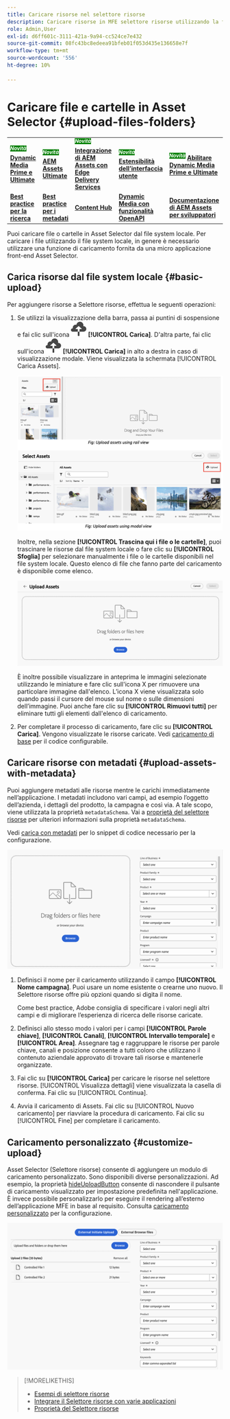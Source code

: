 ```yaml
---
title: Caricare risorse nel selettore risorse
description: Caricare risorse in MFE selettore risorse utilizzando la funzione di caricamento
role: Admin,User
exl-id: d6ff601c-3111-421a-9a94-cc524ce7e432
source-git-commit: 08fc43bc8edeea91bfeb01f053d435e136658e7f
workflow-type: tm+mt
source-wordcount: '556'
ht-degree: 10%

---
```


# Caricare file e cartelle in Asset Selector {#upload-files-folders}

<table>
    <tr>
        <td>
            <sup style= "background-color:#008000; color:#FFFFFF; font-weight:bold"><i>Novità</i></sup> <a href="/help/assets/dynamic-media/dm-prime-ultimate.md"><b>Dynamic Media Prime e Ultimate</b></a>
        </td>
        <td>
            <sup style= "background-color:#008000; color:#FFFFFF; font-weight:bold"><i>Novità</i></sup> <a href="/help/assets/assets-ultimate-overview.md"><b>AEM Assets Ultimate</b></a>
        </td>
        <td>
            <sup style= "background-color:#008000; color:#FFFFFF; font-weight:bold"><i>Novità</i></sup> <a href="/help/assets/integrate-aem-assets-edge-delivery-services.md"><b>Integrazione di AEM Assets con Edge Delivery Services</b></a>
        </td>
        <td>
            <sup style= "background-color:#008000; color:#FFFFFF; font-weight:bold"><i>Novità</i></sup> <a href="/help/assets/aem-assets-view-ui-extensibility.md"><b>Estensibilità dell’interfaccia utente</b></a>
        </td>
          <td>
            <sup style= "background-color:#008000; color:#FFFFFF; font-weight:bold"><i>Novità</i></sup> <a href="/help/assets/dynamic-media/enable-dynamic-media-prime-and-ultimate.md"><b>Abilitare Dynamic Media Prime e Ultimate</b></a>
        </td>
    </tr>
    <tr>
        <td>
            <a href="/help/assets/search-best-practices.md"><b>Best practice per la ricerca</b></a>
        </td>
        <td>
            <a href="/help/assets/metadata-best-practices.md"><b>Best practice per i metadati</b></a>
        </td>
        <td>
            <a href="/help/assets/product-overview.md"><b>Content Hub</b></a>
        </td>
        <td>
            <a href="/help/assets/dynamic-media-open-apis-overview.md"><b>Dynamic Media con funzionalità OpenAPI</b></a>
        </td>
        <td>
            <a href="https://developer.adobe.com/experience-cloud/experience-manager-apis/"><b>Documentazione di AEM Assets per sviluppatori</b></a>
        </td>
    </tr>
</table>

Puoi caricare file o cartelle in Asset Selector dal file system locale. Per caricare i file utilizzando il file system locale, in genere è necessario utilizzare una funzione di caricamento fornita da una micro applicazione front-end Asset Selector.

## Carica risorse dal file system locale {#basic-upload}

Per aggiungere risorse a Selettore risorse, effettua le seguenti operazioni:

1. Se utilizzi la visualizzazione della barra, passa ai puntini di sospensione e fai clic sull&#39;icona ![carica](assets/upload-icon.svg) **[!UICONTROL Carica]**. D&#39;altra parte, fai clic sull&#39;icona ![carica](assets/upload-icon.svg) **[!UICONTROL Carica]** in alto a destra in caso di visualizzazione modale. Viene visualizzata la schermata [!UICONTROL Carica Assets].

   ![Carica risorse nel selettore risorse](assets/upload-assets.png)

   Inoltre, nella sezione **[!UICONTROL Trascina qui i file o le cartelle]**, puoi trascinare le risorse dal file system locale o fare clic su **[!UICONTROL Sfoglia]** per selezionare manualmente i file o le cartelle disponibili nel file system locale. Questo elenco di file che fanno parte del caricamento è disponibile come elenco.

   ![Carica risorse di base in Asset Selector](assets/basic-upload.png)

   È inoltre possibile visualizzare in anteprima le immagini selezionate utilizzando le miniature e fare clic sull&#39;icona X per rimuovere una particolare immagine dall&#39;elenco. L’icona X viene visualizzata solo quando passi il cursore del mouse sul nome o sulle dimensioni dell’immagine. Puoi anche fare clic su **[!UICONTROL Rimuovi tutti]** per eliminare tutti gli elementi dall&#39;elenco di caricamento.

1. Per completare il processo di caricamento, fare clic su **[!UICONTROL Carica]**. Vengono visualizzate le risorse caricate. Vedi [caricamento di base](/help/assets/asset-selector-customization.md#basic-upload) per il codice configurabile.

## Caricare risorse con metadati {#upload-assets-with-metadata}

Puoi aggiungere metadati alle risorse mentre le carichi immediatamente nell’applicazione. I metadati includono vari campi, ad esempio l’oggetto dell’azienda, i dettagli del prodotto, la campagna e così via. A tale scopo, viene utilizzata la proprietà `metadataSchema`. Vai a [proprietà del selettore risorse](/help/assets/asset-selector-properties.md) per ulteriori informazioni sulla proprietà `metadataSchema`.

Vedi [carica con metadati](/help/assets/asset-selector-customization.md#upload-with-metadata) per lo snippet di codice necessario per la configurazione.

![carica risorse con metadati](assets/upload-with-metadata.png)

1. Definisci il nome per il caricamento utilizzando il campo **[!UICONTROL Nome campagna]**. Puoi usare un nome esistente o crearne uno nuovo. Il Selettore risorse offre più opzioni quando si digita il nome.

   Come best practice, Adobe consiglia di specificare i valori negli altri campi e di migliorare l’esperienza di ricerca delle risorse caricate.

1. Definisci allo stesso modo i valori per i campi **[!UICONTROL Parole chiave]**, **[!UICONTROL Canali]**, **[!UICONTROL Intervallo temporale]** e **[!UICONTROL Area]**. Assegnare tag e raggruppare le risorse per parole chiave, canali e posizione consente a tutti coloro che utilizzano il contenuto aziendale approvato di trovare tali risorse e mantenerle organizzate.

1. Fai clic su **[!UICONTROL Carica]** per caricare le risorse nel selettore risorse. [!UICONTROL Visualizza dettagli] viene visualizzata la casella di conferma. Fai clic su [!UICONTROL Continua].

1. Avvia il caricamento di Assets. Fai clic su [!UICONTROL Nuovo caricamento] per riavviare la procedura di caricamento. Fai clic su [!UICONTROL Fine] per completare il caricamento.


## Caricamento personalizzato {#customize-upload}

Asset Selector (Selettore risorse) consente di aggiungere un modulo di caricamento personalizzato. Sono disponibili diverse personalizzazioni. Ad esempio, la proprietà [hideUploadButton](/help/assets/asset-selector-properties.md) consente di nascondere il pulsante di caricamento visualizzato per impostazione predefinita nell&#39;applicazione. È invece possibile personalizzarlo per eseguire il rendering all’esterno dell’applicazione MFE in base al requisito. Consulta [caricamento personalizzato](/help/assets/asset-selector-customization.md#customized-upload) per la configurazione.

![Caricamento personalizzato](assets/customized-upload.png)

>[!MORELIKETHIS]
>
>* [Esempi di selettore risorse](/help/assets/asset-selector-examples.md)
>* [Integrare il Selettore risorse con varie applicazioni](/help/assets/integrate-asset-selector.md)
>* [Proprietà del Selettore risorse](/help/assets/asset-selector-properties.md)
